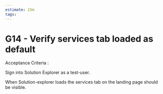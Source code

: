 ```yaml
---
estimate: 15m
tags:
---
```


# G14 - Verify services tab loaded as default

Acceptance Criteria :

Sign into Solution Explorer as a test-user.

When Solution-explorer loads the services tab on the landing page should be visible.
